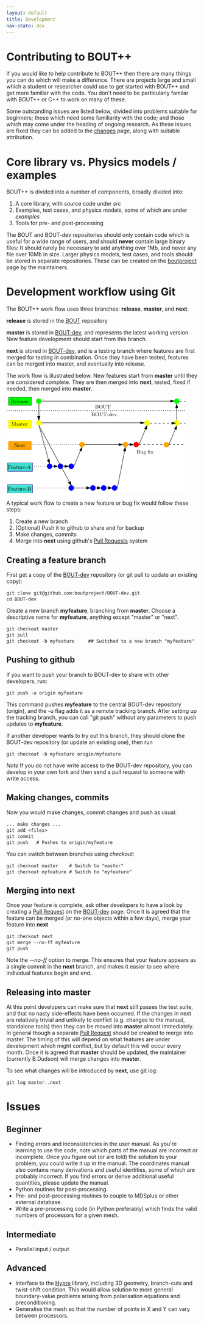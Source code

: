 ```yaml
---
layout: default
title: Development 
nav-state: dev
---
```


# Contributing to BOUT++

If you would like to help contribute to BOUT++ then there are many things
you can do which will make a difference. There are projects large and small 
which a student or researcher could use to get started with BOUT++ and
get more familiar with the code. You don't need to be particularly familar
with BOUT++ or C++ to work on many of these.

Some outstanding issues are listed below, divided into problems suitable for
beginners; those which need some familiarity with the code; and those
which may come under the heading of ongoing research. As these issues are fixed
they can be added to the [changes](changes.html) page, along with suitable attribution.

# Core library vs. Physics models / examples

BOUT++ is divided into a number of components, broadly divided into:
1. A core library, with source code under *src*
2. Examples, test cases, and physics models, some of which are under *examples*
3. Tools for pre- and post-processing

The BOUT and BOUT-dev repositories should only contain code which is useful for a wide
range of users, and should **never** contain large binary files: It should rarely be necessary
to add anything over 1Mb, and never any file over 10Mb in size. Larger physics models, test cases, 
and tools should be stored in separate repositories. These can be created on the [boutproject](https://github.com/boutproject/)
page by the maintainers.

# Development workflow using Git

The BOUT++ work flow uses three branches: **release**, **master**, and **next**.

**release** is stored in the [BOUT](https://github.com/boutproject/BOUT) repository 

**master** is stored in [BOUT-dev](https://github.com/boutproject/BOUT-dev), and
represents the latest working version. New feature development should start from this branch.

**next** is stored in [BOUT-dev](https://github.com/boutproject/BOUT-dev), and is a
testing branch where features are first merged for testing in combination. Once they
have been tested, features can be merged into master, and eventually into release. 

The work flow is illustrated below. New features start from **master** until they are 
considered complete. They are then merged into **next**, tested, fixed if needed, then merged into **master**.

![BOUT++ workflow](images/workflow.png "BOUT++ workflow")

A typical work flow to create a new feature or bug fix would follow these steps:

1. Create a new branch
2. (Optional) Push it to github to share and for backup
3. Make changes, commits
4. Merge into **next** using github's [Pull Requests](https://github.com/boutproject/BOUT-dev/pulls) system

## Creating a feature branch

First get a copy of the [BOUT-dev](https://github.com/boutproject/BOUT-dev) repository (or git pull to update an existing copy):

    git clone git@github.com:boutproject/BOUT-dev.git
    cd BOUT-dev

Create a new branch **myfeature**, branching from **master**. Choose a descriptive name for
**myfeature**, anything except "master" or "next". 

    git checkout master
    git pull
    git checkout -b myfeature     ## Switched to a new branch "myfeature"

## Pushing to github

If you want to push your branch to BOUT-dev to share with other developers, run:

    git push -u origin myfeature

This command pushes **myfeature** to the central BOUT-dev repository (origin), 
and the -u flag adds it as a remote tracking branch. 
After setting up the tracking branch, you can call "git push" without any parameters to
push updates to **myfeature**.

If another developer wants to try out this branch, they should clone the BOUT-dev repository
(or update an existing one), then run

    git checkout -b myfeature origin/myfeature

*Note* If you do not have write access to the BOUT-dev repository, you can develop in your
own fork and then send a pull request to someone with write access.

## Making changes, commits

Now you would make changes, commit changes and push as usual:

    ... make changes ...
    git add <files>
    git commit
    git push   # Pushes to origin/myfeature

You can switch between branches using *checkout*:

    git checkout master    # Switch to "master"
    git checkout myfeature # Switch to "myfeature"

## Merging into **next**

Once your feature is complete, ask other developers to have a look by creating a 
[Pull Request](https://github.com/boutproject/BOUT-dev/pulls) on the 
[BOUT-dev](https://github.com/boutproject/BOUT-dev) page. Once it is agreed
that the feature can be merged (or no-one objects within a few days), merge 
your feature into **next**

    git checkout next
    git merge --no-ff myfeature
    git push

Note the *--no-ff* option to merge. This ensures that your feature appears as a single commit in
the **next** branch, and makes it easier to see where individual features begin and end.

## Releasing into **master**

At this point developers can make sure that **next** still passes the test suite, 
and that no nasty side-effects have been occurred. If the changes in next are relatively trivial
and unlikely to conflict (e.g. changes to the manual, standalone tools) then they can be moved into 
**master** almost immediately. In general though a separate 
[Pull Request](https://github.com/boutproject/BOUT-dev/pulls) should be created to merge into master.
The timing of this will depend on what features are under development which might conflict, but by default
this will occur every month. Once it is agreed that **master** should be updated, the maintainer
(currently B.Dudson) will merge changes into **master**.

To see what changes will be introduced by **next**, use git log:

    git log master..next

# Issues

## Beginner

* Finding errors and inconsistencies in the user manual. As you're learning to use the code,
  note which parts of the manual are incorrect or incomplete. Once you figure out 
  (or are told) the solution to your problem, you could write it up in the manual.
  The coordinates manual also contains many derivations and useful identities, some of which
  are probably incorrect. If you find errors or derive additional useful quantities,
  please update the manual.
* Python routines for post-processing. 
* Pre- and post-processing routines to couple to MDSplus or other external database. 
* Write a pre-processing code (in Python preferably) which finds the valid numbers of processors
  for a given mesh.


## Intermediate

* Parallel input / output

## Advanced

* Interface to the [Hypre](http://computation.llnl.gov/casc/linear_solvers/sls_hypre.html) library, including
  3D geometry, branch-cuts and twist-shift condition. This would allow solution to more general boundary-value problems
  arising from polarisation equations and preconditioning.
* Generalise the mesh so that the number of points in X and Y can vary between processors.
